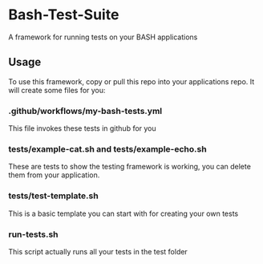 # Bash-Test-Suite
A framework for running tests on your BASH applications

## Usage
To use this framework, copy or pull this repo into your applications repo.  It will create some files for you:

### .github/workflows/my-bash-tests.yml
This file invokes these tests in github for you

### tests/example-cat.sh and tests/example-echo.sh
These are tests to show the testing framework is working, you can delete them from your application.

### tests/test-template.sh
This is a basic template you can start with for creating your own tests

### run-tests.sh
This script actually runs all your tests in the test folder
